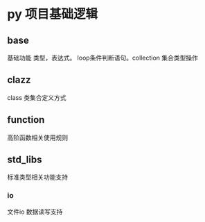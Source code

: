 # py 项目基础逻辑

## base

基础功能 类型，表达式。 loop条件判断语句。collection 集合类型操作


## clazz

class 类集合定义方式


## function

高阶函数相关使用规则


## std_libs
标准类型相关功能支持

### io
文件io 数据读写支持

